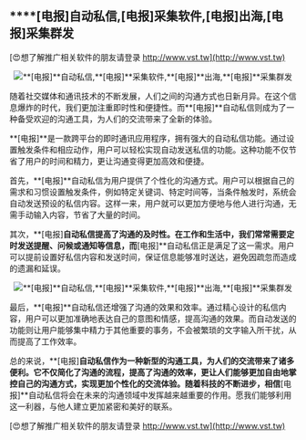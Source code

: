 ## ****[电报]**自动私信,**[电报]**采集软件,**[电报]**出海,**[电报]**采集群发**

[😍想了解推广相关软件的朋友请登录 http://www.vst.tw](http://www.vst.tw)

 <center><img src="https://vst.tw/MP4/tuiguang/png/1.png" alt="**[电报]**自动私信,**[电报]**采集软件,**[电报]**出海,**[电报]**采集群发"></center>

随着社交媒体和通讯技术的不断发展，人们之间的沟通方式也日新月异。在这个信息爆炸的时代，我们更加注重即时性和便捷性。而**[电报]**自动私信则成为了一种备受欢迎的沟通工具，为人们的交流带来了全新的体验。

**[电报]**是一款跨平台的即时通讯应用程序，拥有强大的自动私信功能。通过设置触发条件和相应动作，用户可以轻松实现自动发送私信的功能。这种功能不仅节省了用户的时间和精力，更让沟通变得更加高效和便捷。

首先，**[电报]**自动私信为用户提供了个性化的沟通方式。用户可以根据自己的需求和习惯设置触发条件，例如特定关键词、特定时间等，当条件触发时，系统会自动发送预设的私信内容。这样一来，用户就可以更加方便地与他人进行沟通，无需手动输入内容，节省了大量的时间。

其次，**[电报]**自动私信提高了沟通的及时性。在工作和生活中，我们常常需要定时发送提醒、问候或通知等信息，而**[电报]**自动私信正是满足了这一需求。用户可以提前设置好私信内容和发送时间，保证信息能够准时送达，避免因疏忽而造成的遗漏和延误。

 <center><img src="https://vst.tw/MP4/tuiguang/png/5.png" alt="**[电报]**自动私信,**[电报]**采集软件,**[电报]**出海,**[电报]**采集群发"></center>

最后，**[电报]**自动私信还增强了沟通的效果和效率。通过精心设计的私信内容，用户可以更加准确地表达自己的意图和情感，提高沟通的效果。而自动发送的功能则让用户能够集中精力于其他重要的事务，不会被繁琐的文字输入所干扰，从而提高了工作效率。

总的来说，**[电报]**自动私信作为一种新型的沟通工具，为人们的交流带来了诸多便利。它不仅简化了沟通的流程，提高了沟通的效率，更让人们能够更加自由地掌控自己的沟通方式，实现更加个性化的交流体验。随着科技的不断进步，相信**[电报]**自动私信将会在未来的沟通领域中发挥越来越重要的作用。愿我们能够利用这一利器，与他人建立更加紧密和美好的联系。

[😍想了解推广相关软件的朋友请登录 http://www.vst.tw](http://www.vst.tw)



